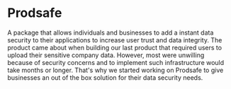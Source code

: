 # Prodsafe 
A package that allows individuals and businesses to add a instant data security to their applications
to increase user trust and data integrity. The product came about when building our last product that required users to upload their
sensitive company data. However, most were unwilling because of security concerns and to implement such infrastructure would take
months or longer. That's why we started working on Prodsafe to give businesses an out of the box solution for their data security needs.
